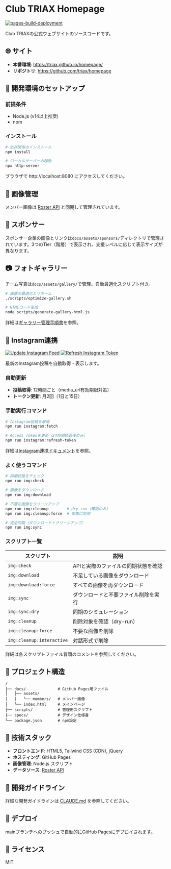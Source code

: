 # Club TRIAX Homepage

[![pages-build-deployment](https://github.com/triax/homepage/actions/workflows/pages/pages-build-deployment/badge.svg)](https://github.com/triax/homepage/actions/workflows/pages/pages-build-deployment)

Club TRIAXの公式ウェブサイトのソースコードです。

## 🌐 サイト

- **本番環境**: https://triax.github.io/homepage/
- **リポジトリ**: https://github.com/triax/homepage

## 🚀 開発環境のセットアップ

### 前提条件

- Node.js (v14以上推奨)
- npm

### インストール

```bash
# 依存関係のインストール
npm install

# ローカルサーバーの起動
npx http-server
```

ブラウザで http://localhost:8080 にアクセスしてください。

## 📸 画像管理

メンバー画像は [Roster API](https://github.com/triax/roster-api) と同期して管理されています。

## 🤝 スポンサー

スポンサー企業の画像とリンクは`docs/assets/sponsors/`ディレクトリで管理されています。3つのTier（階層）で表示され、支援レベルに応じて表示サイズが異なります。

## 📷 フォトギャラリー

チーム写真は`docs/assets/gallery/`で管理。自動最適化スクリプト付き。

```bash
# 画像の最適化とリネーム
./scripts/optimize-gallery.sh

# HTMLコード生成
node scripts/generate-gallery-html.js
```

詳細は[ギャラリー管理手順書](knowledge/04-operations/gallery-management.md)を参照。

## 📱 Instagram連携

[![Update Instagram Feed](https://github.com/triax/homepage/actions/workflows/fetch-instagram-posts.yml/badge.svg)](https://github.com/triax/homepage/actions/workflows/fetch-instagram-posts.yml)
[![Refresh Instagram Token](https://github.com/triax/homepage/actions/workflows/refresh-instagram-token.yml/badge.svg)](https://github.com/triax/homepage/actions/workflows/refresh-instagram-token.yml)

最新のInstagram投稿を自動取得・表示します。

### 自動更新
- **投稿取得**: 12時間ごと（media_url有効期限対策）
- **トークン更新**: 月2回（1日と15日）

### 手動実行コマンド
```bash
# Instagram投稿を取得
npm run instagram:fetch

# Access Tokenを更新（24時間経過後のみ）
npm run instagram:refresh-token
```

詳細は[Instagram連携ドキュメント](knowledge/02-architecture/instagram-integration.md)を参照。

### よく使うコマンド

```bash
# 同期状態をチェック
npm run img:check

# 画像をダウンロード
npm run img:download

# 不要な画像をクリーンアップ
npm run img:cleanup        # dry-run（確認のみ）
npm run img:cleanup:force  # 実際に削除

# 完全同期（ダウンロード＋クリーンアップ）
npm run img:sync
```

### スクリプト一覧

| スクリプト | 説明 |
|-----------|------|
| `img:check` | APIと実際のファイルの同期状態を確認 |
| `img:download` | 不足している画像をダウンロード |
| `img:download:force` | すべての画像を再ダウンロード |
| `img:sync` | ダウンロードと不要ファイル削除を実行 |
| `img:sync:dry` | 同期のシミュレーション |
| `img:cleanup` | 削除対象を確認（dry-run） |
| `img:cleanup:force` | 不要な画像を削除 |
| `img:cleanup:interactive` | 対話形式で削除 |

詳細は各スクリプトファイル冒頭のコメントを参照してください。

## 📁 プロジェクト構造

```
/
├── docs/              # GitHub Pages用ファイル
│   ├── assets/
│   │   └── members/   # メンバー画像
│   └── index.html     # メインページ
├── scripts/           # 管理用スクリプト
├── specs/             # デザイン仕様書
└── package.json       # npm設定
```

## 🔧 技術スタック

- **フロントエンド**: HTML5, Tailwind CSS (CDN), jQuery
- **ホスティング**: GitHub Pages
- **画像管理**: Node.js スクリプト
- **データソース**: [Roster API](https://github.com/triax/roster-api)

## 📝 開発ガイドライン

詳細な開発ガイドラインは [CLAUDE.md](./CLAUDE.md) を参照してください。

## 🚢 デプロイ

mainブランチへのプッシュで自動的にGitHub Pagesにデプロイされます。

## 📄 ライセンス

MIT
